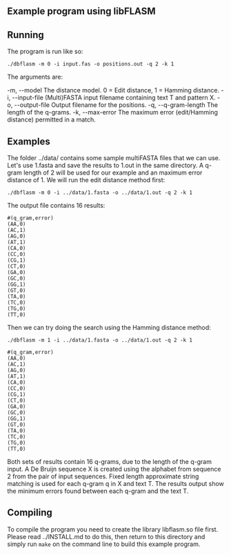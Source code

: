 ## Example program using libFLASM

## Running

The program is run like so:

`./dbflasm -m 0 -i input.fas -o positions.out -q 2 -k 1`

The arguments are:

  -m, --model                 <int>     The distance model. 0 = Edit distance, 1 = Hamming distance.
  -i, --input-file            <file>    (Multi)FASTA input filename containing text T and pattern X.
  -o, --output-file           <file>    Output filename for the positions.
  -q, --q-gram-length         <int>     The length of the q-grams.
  -k, --max-error             <int>     The maximum error (edit/Hamming distance) permitted in a match.


## Examples

The folder ../data/ contains some sample multiFASTA files that we can use. Let's
use 1.fasta and save the results to 1.out in the same directory. A q-gram length
of 2 will be used for our example and an maximum error distance of 1. We will
run the edit distance method first:

`./dbflasm -m 0 -i ../data/1.fasta -o ../data/1.out -q 2 -k 1`

The output file contains 16 results:

	#(q_gram,error)
	(AA,0)
	(AC,1)
	(AG,0)
	(AT,1)
	(CA,0)
	(CC,0)
	(CG,1)
	(CT,0)
	(GA,0)
	(GC,0)
	(GG,1)
	(GT,0)
	(TA,0)
	(TC,0)
	(TG,0)
	(TT,0)	


Then we can try doing the search using the Hamming distance method:

`./dbflasm -m 1 -i ../data/1.fasta -o ../data/1.out -q 2 -k 1`

	#(q_gram,error)
	(AA,0)
	(AC,1)
	(AG,0)
	(AT,1)
	(CA,0)
	(CC,0)
	(CG,1)
	(CT,0)
	(GA,0)
	(GC,0)
	(GG,1)
	(GT,0)
	(TA,0)
	(TC,0)
	(TG,0)
	(TT,0)	


Both sets of results contain 16 q-grams, due to the length of the q-gram 
input. A De Bruijn sequence X is created using the alphabet from sequence 2
from the pair of input sequences. Fixed length approximate string matching
is used for each q-gram q in X and text T. The results output show the minimum
errors found between each q-gram and the text T.

## Compiling

To compile the program you need to create the library libflasm.so file first.
Please read ../INSTALL.md to do this, then return to this directory and simply
run `make` on the command line to build this example program.
